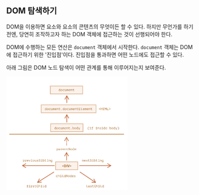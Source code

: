 ## DOM 탐색하기

DOM을 이용하면 요소와 요소의 콘텐츠의 무엇이든 할 수 있다. 하지만 무언가를 하기 전엔, 당연히 조작하고자 하는 DOM 객체에 접근하는 것이 선행되어야 한다.

DOM에 수행하는 모든 연산은 `document` 객체에서 시작한다. `document` 객체는 DOM에 접근하기 위한 '진입점'이다. 진입점을 통과하면 어떤 노드에도 접근할 수 있다.

아래 그림은 DOM 노드 탐색이 어떤 관계를 통해 이루어지는지 보여준다.

<img src="Dom2.png" width="320" height="300" >
